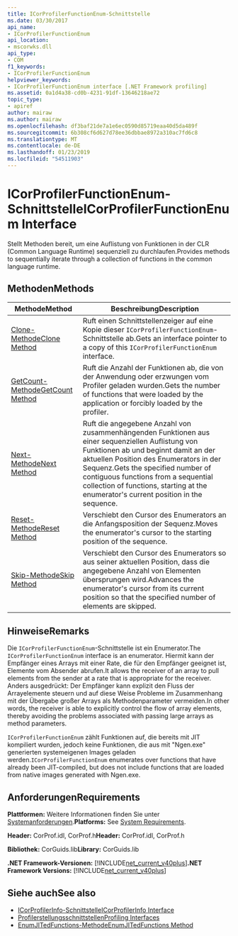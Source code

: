 ```yaml
---
title: ICorProfilerFunctionEnum-Schnittstelle
ms.date: 03/30/2017
api_name:
- ICorProfilerFunctionEnum
api_location:
- mscorwks.dll
api_type:
- COM
f1_keywords:
- ICorProfilerFunctionEnum
helpviewer_keywords:
- ICorProfilerFunctionEnum interface [.NET Framework profiling]
ms.assetid: 0a1d4a38-cd0b-4231-91df-13646218ae72
topic_type:
- apiref
author: mairaw
ms.author: mairaw
ms.openlocfilehash: df3baf21de7a1e6ec0590d85719eaa40d5da489f
ms.sourcegitcommit: 6b308cf6d627d78ee36dbbae8972a310ac7fd6c8
ms.translationtype: MT
ms.contentlocale: de-DE
ms.lasthandoff: 01/23/2019
ms.locfileid: "54511903"
---
```

# <a name="icorprofilerfunctionenum-interface"></a><span data-ttu-id="51fb6-102">ICorProfilerFunctionEnum-Schnittstelle</span><span class="sxs-lookup"><span data-stu-id="51fb6-102">ICorProfilerFunctionEnum Interface</span></span>
<span data-ttu-id="51fb6-103">Stellt Methoden bereit, um eine Auflistung von Funktionen in der CLR (Common Language Runtime) sequenziell zu durchlaufen.</span><span class="sxs-lookup"><span data-stu-id="51fb6-103">Provides methods to sequentially iterate through a collection of functions in the common language runtime.</span></span>  
  
## <a name="methods"></a><span data-ttu-id="51fb6-104">Methoden</span><span class="sxs-lookup"><span data-stu-id="51fb6-104">Methods</span></span>  
  
|<span data-ttu-id="51fb6-105">Methode</span><span class="sxs-lookup"><span data-stu-id="51fb6-105">Method</span></span>|<span data-ttu-id="51fb6-106">Beschreibung</span><span class="sxs-lookup"><span data-stu-id="51fb6-106">Description</span></span>|  
|------------|-----------------|  
|[<span data-ttu-id="51fb6-107">Clone-Methode</span><span class="sxs-lookup"><span data-stu-id="51fb6-107">Clone Method</span></span>](../../../../docs/framework/unmanaged-api/profiling/icorprofilerfunctionenum-clone-method.md)|<span data-ttu-id="51fb6-108">Ruft einen Schnittstellenzeiger auf eine Kopie dieser `ICorProfilerFunctionEnum`-Schnittstelle ab.</span><span class="sxs-lookup"><span data-stu-id="51fb6-108">Gets an interface pointer to a copy of this `ICorProfilerFunctionEnum` interface.</span></span>|  
|[<span data-ttu-id="51fb6-109">GetCount-Methode</span><span class="sxs-lookup"><span data-stu-id="51fb6-109">GetCount Method</span></span>](../../../../docs/framework/unmanaged-api/profiling/icorprofilerfunctionenum-getcount-method.md)|<span data-ttu-id="51fb6-110">Ruft die Anzahl der Funktionen ab, die von der Anwendung oder erzwungen vom Profiler geladen wurden.</span><span class="sxs-lookup"><span data-stu-id="51fb6-110">Gets the number of functions that were loaded by the application or forcibly loaded by the profiler.</span></span>|  
|[<span data-ttu-id="51fb6-111">Next-Methode</span><span class="sxs-lookup"><span data-stu-id="51fb6-111">Next Method</span></span>](../../../../docs/framework/unmanaged-api/profiling/icorprofilerfunctionenum-next-method.md)|<span data-ttu-id="51fb6-112">Ruft die angegebene Anzahl von zusammenhängenden Funktionen aus einer sequenziellen Auflistung von Funktionen ab und beginnt damit an der aktuellen Position des Enumerators in der Sequenz.</span><span class="sxs-lookup"><span data-stu-id="51fb6-112">Gets the specified number of contiguous functions from a sequential collection of functions, starting at the enumerator's current position in the sequence.</span></span>|  
|[<span data-ttu-id="51fb6-113">Reset-Methode</span><span class="sxs-lookup"><span data-stu-id="51fb6-113">Reset Method</span></span>](../../../../docs/framework/unmanaged-api/profiling/icorprofilerfunctionenum-reset-method.md)|<span data-ttu-id="51fb6-114">Verschiebt den Cursor des Enumerators an die Anfangsposition der Sequenz.</span><span class="sxs-lookup"><span data-stu-id="51fb6-114">Moves the enumerator's cursor to the starting position of the sequence.</span></span>|  
|[<span data-ttu-id="51fb6-115">Skip-Methode</span><span class="sxs-lookup"><span data-stu-id="51fb6-115">Skip Method</span></span>](../../../../docs/framework/unmanaged-api/profiling/icorprofilerfunctionenum-skip-method.md)|<span data-ttu-id="51fb6-116">Verschiebt den Cursor des Enumerators so aus seiner aktuellen Position, dass die angegebene Anzahl von Elementen übersprungen wird.</span><span class="sxs-lookup"><span data-stu-id="51fb6-116">Advances the enumerator's cursor from its current position so that the specified number of elements are skipped.</span></span>|  
  
## <a name="remarks"></a><span data-ttu-id="51fb6-117">Hinweise</span><span class="sxs-lookup"><span data-stu-id="51fb6-117">Remarks</span></span>  
 <span data-ttu-id="51fb6-118">Die `ICorProfilerFunctionEnum`-Schnittstelle ist ein Enumerator.</span><span class="sxs-lookup"><span data-stu-id="51fb6-118">The `ICorProfilerFunctionEnum` interface is an enumerator.</span></span> <span data-ttu-id="51fb6-119">Hiermit kann der Empfänger eines Arrays mit einer Rate, die für den Empfänger geeignet ist, Elemente vom Absender abrufen.</span><span class="sxs-lookup"><span data-stu-id="51fb6-119">It allows the receiver of an array to pull elements from the sender at a rate that is appropriate for the receiver.</span></span> <span data-ttu-id="51fb6-120">Anders ausgedrückt: Der Empfänger kann explizit den Fluss der Arrayelemente steuern und auf diese Weise Probleme im Zusammenhang mit der Übergabe großer Arrays als Methodenparameter vermeiden.</span><span class="sxs-lookup"><span data-stu-id="51fb6-120">In other words, the receiver is able to explicitly control the flow of array elements, thereby avoiding the problems associated with passing large arrays as method parameters.</span></span>  
  
 <span data-ttu-id="51fb6-121">`ICorProfilerFunctionEnum` zählt Funktionen auf, die bereits mit JIT kompiliert wurden, jedoch keine Funktionen, die aus mit "Ngen.exe" generierten systemeigenen Images geladen werden.</span><span class="sxs-lookup"><span data-stu-id="51fb6-121">`ICorProfilerFunctionEnum` enumerates over functions that have already been JIT-compiled, but does not include functions that are loaded from native images generated with Ngen.exe.</span></span>  
  
## <a name="requirements"></a><span data-ttu-id="51fb6-122">Anforderungen</span><span class="sxs-lookup"><span data-stu-id="51fb6-122">Requirements</span></span>  
 <span data-ttu-id="51fb6-123">**Plattformen:** Weitere Informationen finden Sie unter [Systemanforderungen](../../../../docs/framework/get-started/system-requirements.md).</span><span class="sxs-lookup"><span data-stu-id="51fb6-123">**Platforms:** See [System Requirements](../../../../docs/framework/get-started/system-requirements.md).</span></span>  
  
 <span data-ttu-id="51fb6-124">**Header:** CorProf.idl, CorProf.h</span><span class="sxs-lookup"><span data-stu-id="51fb6-124">**Header:** CorProf.idl, CorProf.h</span></span>  
  
 <span data-ttu-id="51fb6-125">**Bibliothek:** CorGuids.lib</span><span class="sxs-lookup"><span data-stu-id="51fb6-125">**Library:** CorGuids.lib</span></span>  
  
 <span data-ttu-id="51fb6-126">**.NET Framework-Versionen:** [!INCLUDE[net_current_v40plus](../../../../includes/net-current-v40plus-md.md)]</span><span class="sxs-lookup"><span data-stu-id="51fb6-126">**.NET Framework Versions:** [!INCLUDE[net_current_v40plus](../../../../includes/net-current-v40plus-md.md)]</span></span>  
  
## <a name="see-also"></a><span data-ttu-id="51fb6-127">Siehe auch</span><span class="sxs-lookup"><span data-stu-id="51fb6-127">See also</span></span>
- [<span data-ttu-id="51fb6-128">ICorProfilerInfo-Schnittstelle</span><span class="sxs-lookup"><span data-stu-id="51fb6-128">ICorProfilerInfo Interface</span></span>](../../../../docs/framework/unmanaged-api/profiling/icorprofilerinfo-interface.md)
- [<span data-ttu-id="51fb6-129">Profilerstellungsschnittstellen</span><span class="sxs-lookup"><span data-stu-id="51fb6-129">Profiling Interfaces</span></span>](../../../../docs/framework/unmanaged-api/profiling/profiling-interfaces.md)
- [<span data-ttu-id="51fb6-130">EnumJITedFunctions-Methode</span><span class="sxs-lookup"><span data-stu-id="51fb6-130">EnumJITedFunctions Method</span></span>](../../../../docs/framework/unmanaged-api/profiling/icorprofilerinfo3-enumjitedfunctions-method.md)
